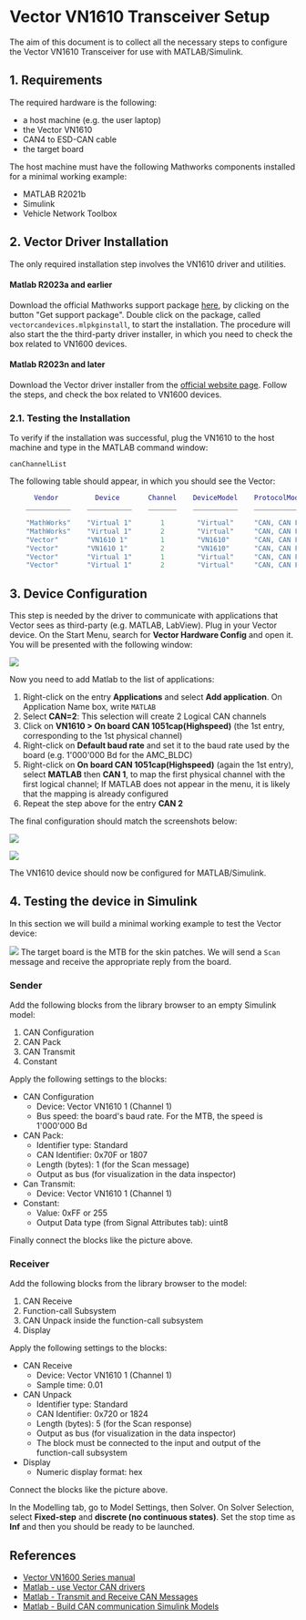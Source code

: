 Vector VN1610 Transceiver Setup
=====
The aim of this document is to collect all the necessary steps to configure the Vector VN1610 Transceiver for use with MATLAB/Simulink.

## 1. Requirements

The required hardware is the following:
 - a host machine (e.g. the user laptop)
 - the Vector VN1610
 - CAN4 to ESD-CAN cable
 - the target board

The host machine must have the following Mathworks components installed for a minimal working example:
 - MATLAB R2021b
 - Simulink
 - Vehicle Network Toolbox

## 2. Vector Driver Installation

The only required installation step involves the VN1610 driver and utilities. 

#### Matlab R2023a and earlier

Download the official Mathworks support package [here](https://it.mathworks.com/hardware-support/vector.html), by clicking on the button "Get support package". Double click on the package, called `vectorcandevices.mlpkginstall`, to start the installation. The procedure will also start the the third-party driver installer, in which you need to check the box related to VN1600 devices.

#### Matlab R2023n and later

Download the Vector driver installer from the [official website page](https://www.vector.com/it/it/download/vector-driver-setup-23-10-0-for-windows-10-and-11/). Follow the steps, and check the box related to VN1600 devices.

### 2.1. Testing the Installation
To verify if the installation was successful, plug the VN1610 to the host machine and type in the MATLAB command window:
```
canChannelList
```
The following table should appear, in which you should see the Vector:
```matlab
      Vendor         Device       Channel    DeviceModel    ProtocolMode     SerialNumber
    ___________    ___________    _______    ___________    _____________    ____________

    "MathWorks"    "Virtual 1"       1        "Virtual"     "CAN, CAN FD"      "0"       
    "MathWorks"    "Virtual 1"       2        "Virtual"     "CAN, CAN FD"      "0"       
    "Vector"       "VN1610 1"        1        "VN1610"      "CAN, CAN FD"      "522009"  
    "Vector"       "VN1610 1"        2        "VN1610"      "CAN, CAN FD"      "522009"  
    "Vector"       "Virtual 1"       1        "Virtual"     "CAN, CAN FD"      "100"     
    "Vector"       "Virtual 1"       2        "Virtual"     "CAN, CAN FD"      "100"  
```

## 3. Device Configuration
This step is needed by the driver to communicate with applications that Vector sees as third-party (e.g. MATLAB, LabView). 
Plug in your Vector device. On the Start Menu, search for **Vector Hardware Config** and open it.
You will be presented with the following window:

![](assets/vcanconf.png)

Now you need to add Matlab to the list of applications:
1. Right-click on the entry **Applications** and select **Add application**. On Application Name box, write `MATLAB`
2. Select **CAN=2**: This selection will create 2 Logical CAN channels
3. Click on **VN1610 > On board CAN 1051cap(Highspeed)** (the 1st entry, corresponding to the 1st physical channel)
4. Right-click on **Default baud rate** and set it to the baud rate used by the board (e.g. 1'000'000 Bd for the AMC_BLDC)
5. Right-click on **On board CAN 1051cap(Highspeed)** (again the 1st entry), select **MATLAB** then **CAN 1**, to map the first physical channel with the first logical channel; If MATLAB does not appear in the menu, it is likely that the mapping is already configured
6. Repeat the step above for the entry **CAN 2**

The final configuration should match the screenshots below:

![](assets/vcanconf_configured2.png)

![](assets/vcanconf_configured.png)

The VN1610 device should now be configured for MATLAB/Simulink.

## 4. Testing the device in Simulink
In this section we will build a minimal working example to test the Vector device:

![](assets/simulink.png)
 The target board is the MTB for the skin patches. We will send a `Scan` message and receive the appropriate reply from the board.

### Sender
Add the following blocks from the library browser to an empty Simulink model:
1. CAN Configuration
2. CAN Pack
3. CAN Transmit
4. Constant

Apply the following settings to the blocks:
- CAN Configuration
  - Device: Vector VN1610 1 (Channel 1)
  - Bus speed: the board's baud rate. For the MTB, the speed is 1'000'000 Bd
- CAN Pack: 
  - Identifier type: Standard 
  - CAN Identifier: 0x70F or 1807
  - Length (bytes): 1 (for the Scan message)
  - Output as bus (for visualization in the data inspector)
- Can Transmit:
  - Device: Vector VN1610 1 (Channel 1)
- Constant:
  - Value: 0xFF or 255
  - Output Data type (from Signal Attributes tab): uint8

Finally connect the blocks like the picture above.

### Receiver
Add the following blocks from the library browser to the model:
1. CAN Receive
2. Function-call Subsystem
3. CAN Unpack inside the function-call subsystem
4. Display

Apply the following settings to the blocks:
- CAN Receive
  - Device: Vector VN1610 1 (Channel 1)
  - Sample time: 0.01
- CAN Unpack
  - Identifier type: Standard 
  - CAN Identifier: 0x720 or 1824
  - Length (bytes): 5 (for the Scan response)
  - Output as bus (for visualization in the data inspector)
  - The block must be connected to the input and output of the function-call subsystem
- Display
  - Numeric display format: hex

Connect the blocks like the picture above.

In the Modelling tab, go to Model Settings, then Solver. On Solver Selection, select **Fixed-step** and **discrete (no continuous states)**. Set the stop time as **Inf** and then you should be ready to be launched.

## References
 - [Vector VN1600 Series manual](https://assets.vector.com/cms/content/products/VN16xx/docs/VN1600_Interface_Family_Manual_EN.pdf)
 - [Matlab - use Vector CAN drivers](https://mathworks.com/help/sldrt/ug/using-vector-can-drivers.html)
 - [Matlab - Transmit and Receive CAN Messages](https://mathworks.com/help/vnt/ug/can-communication-session.html)
 - [Matlab - Build CAN communication Simulink Models](https://mathworks.com/help/vnt/ug/build-can-communication-simulink-models.html)
